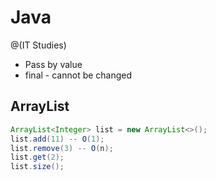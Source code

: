 # Java

@(IT Studies)


- Pass by value
- final - cannot be changed

## ArrayList
```java
ArrayList<Integer> list = new ArrayList<>();
list.add(11) -- O(1);
list.remove(3) -- O(n);
list.get(2);
list.size();
```